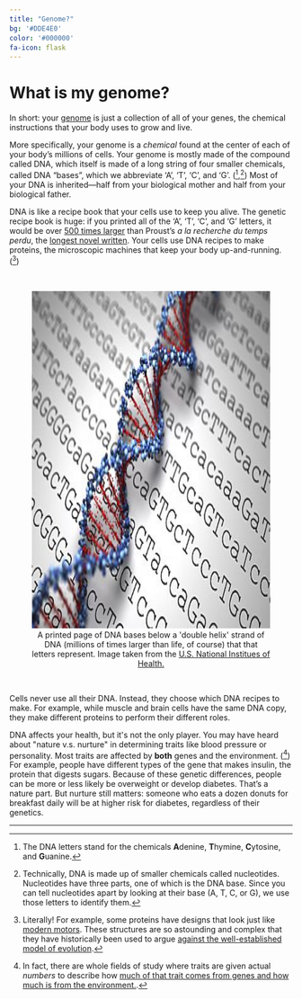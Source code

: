 ```yaml
---
title: "Genome?"
bg: '#DDE4E0'
color: '#000000' 
fa-icon: flask
---
```

# What is my genome?

In short: your [genome](https://www.yourgenome.org/facts/what-is-a-genome) is just a collection of all of your genes, the chemical instructions that your body uses to grow and live.



More specifically, your genome is a *chemical* found at the center of each of your body’s millions of cells.  Your genome is mostly made of the compound called DNA, which itself is made
of a long string of four smaller chemicals, called DNA “bases”, which we abbreviate ‘A’, ‘T’, ‘C’, and ‘G’. ([^1],[^2]) Most of your DNA is inherited—half from your biological mother and half from your biological father.



DNA is like a recipe book that your cells use to keep you alive. The genetic recipe book is huge: if you printed all of the ‘A’, ‘T’, ‘C’, and ‘G’ letters, it would be over [500 times larger](<https://www.veritasgenetics.com/our-thinking/whole-story>) than Proust’s *a la recherche du temps perdu*, the [longest novel written](<http://www.guinnessworldrecords.com/world-records/longest-novel>). Your cells use DNA recipes to make proteins, the microscopic machines that keep your body up-and-running. ([^3])

<br>

<figure align="center">
  <img src="/img/dna_printed.png" alt="DNA helix on top of printed DNA" width="600" height="600"/>
  <figcaption>A printed page of DNA bases below a  'double helix' strand of DNA (millions of times larger than life, of course) that that letters represent. Image taken from the <a href="https://www.nih.gov/news-events/nih-research-matters/finding-factors-affect-huntingtons-disease-onset">U.S. National Institues of Health.</a></figcaption>
</figure>
<br>



Cells never use all their DNA. Instead, they choose which DNA recipes to make. For example, while muscle and brain cells have the same DNA copy, they make different proteins to perform their different roles.

 

DNA affects your health, but it's not the only player. You may have heard about "nature v.s. nurture" in determining traits like blood pressure or personality. Most traits are affected by **both** genes and the environment. ([^4])  For example, people have different types of the gene that makes insulin, the protein that digests sugars. Because of these genetic differences, people can be more or less likely be overweight or develop diabetes. That’s a nature part. But nurture still matters: someone who eats a dozen donuts for breakfast daily will be at higher risk for diabetes, regardless of their genetics.

 

<hr>




[^1]: The DNA letters stand for the chemicals **A**denine, **T**hymine, **C**ytosine, and **G**uanine.
[^2]: Technically, DNA is made up of smaller chemicals called nucleotides. Nucleotides have three parts, one of which is the DNA base. Since you can tell nucleotides apart by looking at their base (A, T, C, or G), we use those letters to identify them.
[^3]: Literally! For example, some proteins have designs that look just like [modern motors](<https://www.thunderbolts.info/wp/2017/12/15/flagellar-motors-3/>). These structures are so astounding and complex that they have historically been used to argue [against the well-established model of evolution](<https://historynewsnetwork.org/article/129214>).  
[^4]: In fact, there are whole fields of study where traits are given actual *numbers* to describe how [much of that trait comes from genes and how much is from the environment.](<https://www.nature.com/scitable/topicpage/estimating-trait-heritability-46889>).  
